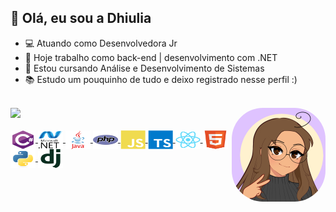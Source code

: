 ## 👋 Olá, eu sou a Dhiulia
- 💻 Atuando como Desenvolvedora Jr
- 👩 Hoje trabalho como back-end | desenvolvimento com .NET
- 📗 Estou cursando Análise e Desenvolvimento de Sistemas
- 📚 Estudo um pouquinho de tudo e deixo registrado nesse perfil :)

<div>
  <br>
  <a href="github.com/dhiuliaantunes"/>
  <img align="right" alt="dhiu" height="150" style="border-radius:50px;" src="https://github.com/dhiuliaantunes/dhiuliaantunes/blob/master/dhiu.png">
  <img height="180em" src="https://github-readme-stats.vercel.app/api/top-langs/?username=dhiuliaantunes&layout=compact&langs_count=9&theme=synthwave"/>
</div>

<div style="display: inline_block"><br>
  <img align="center" alt="CSharp" height="30" width="40" src="https://raw.githubusercontent.com/devicons/devicon/master/icons/csharp/csharp-original.svg">
  <img align="center" alt="dotNet" height="30" width="40" src="https://github.com/devicons/devicon/blob/master/icons/dot-net/dot-net-original-wordmark.svg">
  <img align="center" alt="Java" height="30" width="40" src="https://github.com/devicons/devicon/blob/master/icons/java/java-original-wordmark.svg">
  <img align="center" alt="PHP" height="30" width="40" src="https://github.com/devicons/devicon/blob/master/icons/php/php-original.svg">
  <img align="center" alt="Js" height="30" width="40" src="https://raw.githubusercontent.com/devicons/devicon/master/icons/javascript/javascript-plain.svg">
  <img align="center" alt="Ts" height="30" width="40" src="https://raw.githubusercontent.com/devicons/devicon/master/icons/typescript/typescript-plain.svg">
  <img align="center" alt="React" height="30" width="40" src="https://raw.githubusercontent.com/devicons/devicon/master/icons/react/react-original.svg">
  <img align="center" alt="HTML" height="30" width="40" src="https://raw.githubusercontent.com/devicons/devicon/master/icons/html5/html5-original.svg">
  <img align="center" alt="Python" height="30" width="40" src="https://raw.githubusercontent.com/devicons/devicon/master/icons/python/python-original.svg">
  <img align="center" alt="Django" height="30" width="40" src="https://github.com/devicons/devicon/blob/master/icons/django/django-plain.svg"> 
  
</div>
